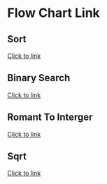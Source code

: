 # Flow Chart Link

## Sort

<a href="https://drive.google.com/file/d/1R4hLfrRZQJ6KzJw-Tdd6okRpr7TlTZ2Z/view?usp=drive_link" target="_blank">Click to link</a>

## Binary Search

<a href="https://drive.google.com/file/d/1jWLoLve_x5bePawQKTLhky8qwTZcQe5l/view?usp=drive_link" target="_blank">Click to link</a>

## Romant To Interger

<a href="https://drive.google.com/file/d/1Intr7VphiIDKQXDk3ulsdIsiOsZBgYln/view?usp=sharing" target="_blank">Click to link</a>

## Sqrt

<a href="https://drive.google.com/file/d/170fqmF77ERMH10GmpQIn0zmTJxC2JVCl/view?usp=sharing" target="_blank">Click to link</a>
